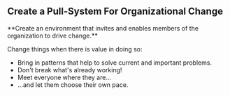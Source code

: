 ## Create a Pull-System For Organizational Change

<summary>
**Create an environment that invites and enables members of the organization to drive change.**
</summary>

Change things when there is value in doing so:

-   Bring in patterns that help to solve current and important problems.
-   Don't break what's already working!
-   Meet everyone where they are…
-   …and let them choose their own pace.
